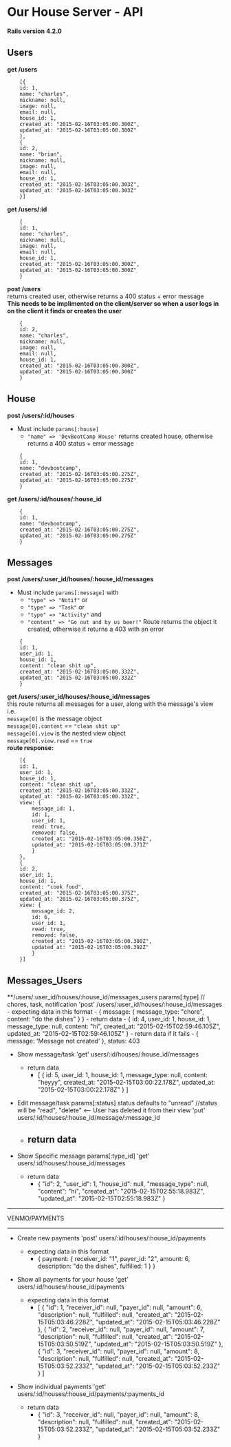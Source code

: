 # Our House Server - API

**Rails version 4.2.0**

## Users

**get /users**
```
    [{
    id: 1,
    name: "charles",
    nickname: null,
    image: null,
    email: null,
    house_id: 1,
    created_at: "2015-02-16T03:05:00.300Z",
    updated_at: "2015-02-16T03:05:00.300Z"
    },
    {
    id: 2,
    name: "brian",
    nickname: null,
    image: null,
    email: null,
    house_id: 1,
    created_at: "2015-02-16T03:05:00.303Z",
    updated_at: "2015-02-16T03:05:00.303Z"
    }]
```

**get /users/:id**
```
    {
    id: 1,
    name: "charles",
    nickname: null,
    image: null,
    email: null,
    house_id: 1,
    created_at: "2015-02-16T03:05:00.300Z",
    updated_at: "2015-02-16T03:05:00.300Z"
    }
```

**post /users** <br>
returns created user, otherwise returns a 400 status + error message <br>
**This needs to be implimented on the client/server so when a user logs in on the client it finds or creates the user**
```
    {
    id: 2,
    name: "charles",
    nickname: null,
    image: null,
    email: null,
    house_id: 1,
    created_at: "2015-02-16T03:05:00.300Z",
    updated_at: "2015-02-16T03:05:00.300Z"
    }
```

## House

**post /users/:id/houses** <br>
- Must include ```params[:house]```
  - ```"name" => 'DevBootCamp House'```
returns created house, otherwise returns a 400 status + error message
```
    {
    id: 1,
    name: "devbootcamp",
    created_at: "2015-02-16T03:05:00.275Z",
    updated_at: "2015-02-16T03:05:00.275Z"
    }
```

**get /users/:id/houses/:house_id**
```
    {
    id: 1,
    name: "devbootcamp",
    created_at: "2015-02-16T03:05:00.275Z",
    updated_at: "2015-02-16T03:05:00.275Z"
    }
```
## Messages

**post /users/:user_id/houses/:house_id/messages** <br>
- Must include ```params[:message]``` with
  - ```"type" => "Notif"``` or
  - ```"type" => "Task"``` or
  - ```"type" => "Activity"``` and
  - ```"content" => "Go out and by us beer!"```
Route returns the object it created, otherwise it returns a 403 with an error
```
    {
    id: 1,
    user_id: 1,
    house_id: 1,
    content: "clean shit up",
    created_at: "2015-02-16T03:05:00.332Z",
    updated_at: "2015-02-16T03:05:00.332Z"
    }
```

**get /users/:user_id/houses/:house_id/messages**<br>
this route returns all messages for a user, along with the message's view<br>
i.e. <br>
```message[0]``` is the message object <br>
```message[0].content``` == ```"clean shit up"```<br>
```message[0].view``` is the nested view object<br>
```message[0].view.read``` == ```true```<br>
**route response:**
```
    [{
    id: 1,
    user_id: 1,
    house_id: 1,
    content: "clean shit up",
    created_at: "2015-02-16T03:05:00.332Z",
    updated_at: "2015-02-16T03:05:00.332Z",
    view: {
        message_id: 1,
        id: 1,
        user_id: 1,
        read: true,
        removed: false,
        created_at: "2015-02-16T03:05:00.356Z",
        updated_at: "2015-02-16T03:05:00.371Z"
        }
    },
    {
    id: 2,
    user_id: 1,
    house_id: 1,
    content: "cook food",
    created_at: "2015-02-16T03:05:00.375Z",
    updated_at: "2015-02-16T03:05:00.375Z",
    view: {
        message_id: 2,
        id: 6,
        user_id: 1,
        read: true,
        removed: false,
        created_at: "2015-02-16T03:05:00.380Z",
        updated_at: "2015-02-16T03:05:00.392Z"
        }
    }]
```

## Messages_Users
**/users/:user_id/houses/:house_id/messages_users
    params[:type] // chores, task, notification
    'post' /users/:user_id/houses/:house_id/messages
    - expecting data in this format
    	- {
              message:
                {
                  message_type: "chore",
                  content: "do the dishes"
                }
            }
    - return data
        - {
            id: 4,
            user_id: 1,
            house_id: 1,
            message_type: null,
            content: "hi",
            created_at: "2015-02-15T02:59:46.105Z",
            updated_at: "2015-02-15T02:59:46.105Z"
        }
    - return data if it fails
        - { message: 'Message not created' }, status: 403


* Show message/task
    'get' users/:id/houses/:house_id/messages
    - return data
    	- [
            {
            id: 5,
            user_id: 1,
            house_id: 1,
            message_type: null,
            content: "heyyy",
            created_at: "2015-02-15T03:00:22.178Z",
            updated_at: "2015-02-15T03:00:22.178Z"
            }
          ]

* Edit message/task
    params[:status] status defaults to "unread" //status will be "read", "delete" <-- User has deleted it from their view
    'put' users/:id/houses/:house_id/message/:message_id
    - return data
    	-

* Show Specific message
    params[:type_id]
    'get' users/:id/houses/:house_id/messages
    - return data
    	- {
            "id": 2,
            "user_id": 1,
            "house_id": null,
            "message_type": null,
            "content": "hi",
            "created_at": "2015-02-15T02:55:18.983Z",
            "updated_at": "2015-02-15T02:55:18.983Z"
        }

***
VENMO/PAYMENTS
***

* Create new payments
    'post' users/:id/houses/:house_id/payments
    - expecting data in this format
        - {
              payment:
                {
                  receiver_id: "1",
                  payer_id: "2",
                  amount: 6,
                  description: "do the dishes",
                  fulfilled: 1
                }
            }

* Show all payments for your house
    'get' users/:id/houses/:house_id/payments
    - expecting data in this format
    	- [
            {
                "id": 1,
                "receiver_id": null,
                "payer_id": null,
                "amount": 6,
                "description": null,
                "fulfilled": null,
                "created_at": "2015-02-15T05:03:46.228Z",
                "updated_at": "2015-02-15T05:03:46.228Z"
            },
            {
                "id": 2,
                "receiver_id": null,
                "payer_id": null,
                "amount": 7,
                "description": null,
                "fulfilled": null,
                "created_at": "2015-02-15T05:03:50.519Z",
                "updated_at": "2015-02-15T05:03:50.519Z"
            },
            {
                "id": 3,
                "receiver_id": null,
                "payer_id": null,
                "amount": 8,
                "description": null,
                "fulfilled": null,
                "created_at": "2015-02-15T05:03:52.233Z",
                "updated_at": "2015-02-15T05:03:52.233Z"
            }
          ]

* Show individual payments
    'get' users/:id/houses/:house_id/payments/:payments_id
    - return data
    	- {
            "id": 3,
            "receiver_id": null,
            "payer_id": null,
            "amount": 8,
            "description": null,
            "fulfilled": null,
            "created_at": "2015-02-15T05:03:52.233Z",
            "updated_at": "2015-02-15T05:03:52.233Z"
        }
